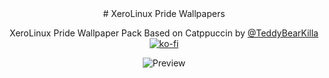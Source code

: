 <div align = center>
# XeroLinux Pride Wallpapers

XeroLinux Pride Wallpaper Pack Based on Catppuccin by [@TeddyBearKilla](https://github.com/TeddyBearKilla)
[![ko-fi](https://ko-fi.com/img/githubbutton_sm.svg)](https://ko-fi.com/D1D5ERHKP)


![Preview](https://i.imgur.com/UI1p5Rk.png)
</div>
